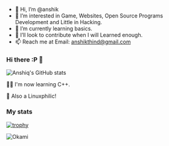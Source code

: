 - 👋 Hi, I’m @anshik
- 👀 I’m interested in Game, Websites, Open Source Programs Development and Little in Hacking.
- 🌱 I’m currently learning basics.
- 💞️ I’ll look to contribute when I will Learned enough. 
- 📫 Reach me at Email: anshikthind@gmail.com

<!---
Anshik-Singh/Anshik-Singh is a ✨ special ✨ repository because its `README.md` (this file) appears on your GitHub profile.
You can click the Preview link to take a look at your changes.
--->
### Hi there :P 👋


![Anshiq's GitHub stats](https://github-readme-stats.vercel.app/api?username=anshiq&show_icons=true&theme=dark)

👨‍💻 I'm now learning C++.

🐧 Also a Linuxphilic!

### My stats


[![trophy](https://github-profile-trophy.vercel.app/?username=anshiq&theme=onedark)](https://github.com/ryo-ma/github-profile-trophy)

![Okami](https://github-readme-stats.vercel.app/api/top-langs/?username=anshiq&hide=html&layout=compact&theme=radical)
